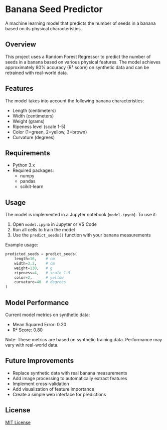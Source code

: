 # Banana Seed Predictor

A machine learning model that predicts the number of seeds in a banana based on its physical characteristics.

## Overview

This project uses a Random Forest Regressor to predict the number of seeds in a banana based on various physical features. The model achieves approximately 80% accuracy (R² score) on synthetic data and can be retrained with real-world data.

## Features

The model takes into account the following banana characteristics:
- Length (centimeters)
- Width (centimeters)
- Weight (grams)
- Ripeness level (scale 1-5)
- Color (1=green, 2=yellow, 3=brown)
- Curvature (degrees)

## Requirements

- Python 3.x
- Required packages:
  - numpy
  - pandas
  - scikit-learn

## Usage

The model is implemented in a Jupyter notebook (`model.ipynb`). To use it:

1. Open `model.ipynb` in Jupyter or VS Code
2. Run all cells to train the model
3. Use the `predict_seeds()` function with your banana measurements

Example usage:
```python
predicted_seeds = predict_seeds(
    length=16,    # cm
    width=3.2,    # cm
    weight=130,   # g
    ripeness=4,   # scale 1-5
    color=2,      # yellow
    curvature=40  # degrees
)
```

## Model Performance

Current model metrics on synthetic data:
- Mean Squared Error: 0.20
- R² Score: 0.80

Note: These metrics are based on synthetic training data. Performance may vary with real-world data.

## Future Improvements

- Replace synthetic data with real banana measurements
- Add image processing to automatically extract features
- Implement cross-validation
- Add visualization of feature importance
- Create a simple web interface for predictions

## License

[MIT License](LICENSE)
